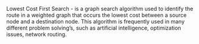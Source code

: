 Lowest Cost First Search - is a graph search algorithm used to identify the route in a weighted graph that occurs the lowest cost between a source node and a destination node. This algorithm is frequently used in many different problem solving’s, such as artificial intelligence, optimization issues, network routing.
